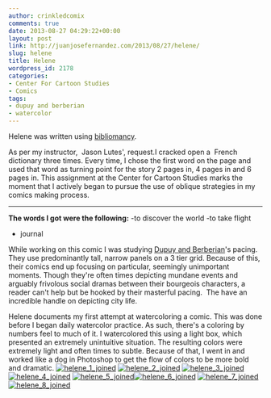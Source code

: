 ```yaml
---
author: crinkledcomix
comments: true
date: 2013-08-27 04:29:22+00:00
layout: post
link: http://juanjosefernandez.com/2013/08/27/helene/
slug: helene
title: Helene
wordpress_id: 2178
categories:
- Center For Cartoon Studies
- Comics
tags:
- dupuy and berberian
- watercolor
---
```


Helene was written using [bibliomancy](http://en.wikipedia.org/wiki/Bibliomancy).

As per my instructor,  Jason Lutes', request.I cracked open a  French dictionary three times. Every time, I chose the first word on the page and used that word as turning point for the story 2 pages in, 4 pages in and 6 pages in. This assignment at the Center for Cartoon Studies marks the moment that I actively began to pursue the use of oblique strategies in my comics making process.
****

**The words I got were the following:**
-to discover the world
-to take flight
- journal

While working on this comic I was studying [Dupuy and Berberian](http://www.drawnandquarterly.com/shopCatalogLong.php?st=art&art=a3fe8b3dc4aa8f)'s pacing. They use predominantly tall, narrow panels on a 3 tier grid. Because of this, their comics end up focusing on particular, seemingly unimportant moments. Though they're often times depicting mundane events and arguably frivolous social dramas between their bourgeois characters, a reader can't help but be hooked by their masterful pacing.  The have an incredible handle on depicting city life.

Helene documents my first attempt at watercoloring a comic. This was done before I began daily watercolor practice. As such, there's a coloring by numbers feel to much of it. I watercolored this using a light box, which presented an extremely unintuitive situation. The resulting colors were extremely light and often times to subtle. Because of that, I went in and worked like a dog in Photoshop to get the flow of colors to be more bold and dramatic.
[![helene_1_joined](http://fernandezjuanjose.files.wordpress.com/2013/08/helene_1_joined.gif)](http://fernandezjuanjose.files.wordpress.com/2013/08/helene_1_joined.gif) [![helene_2_joined](http://fernandezjuanjose.files.wordpress.com/2013/08/helene_2_joined.gif)](http://fernandezjuanjose.files.wordpress.com/2013/08/helene_2_joined.gif) [![helene_3_joined](http://fernandezjuanjose.files.wordpress.com/2013/08/helene_3_joined.gif)](http://fernandezjuanjose.files.wordpress.com/2013/08/helene_3_joined.gif) [![helene_4_joined](http://fernandezjuanjose.files.wordpress.com/2013/08/helene_4_joined.gif)](http://fernandezjuanjose.files.wordpress.com/2013/08/helene_4_joined.gif) [![helene_5_joined](http://fernandezjuanjose.files.wordpress.com/2013/08/helene_5_joined.gif)](http://fernandezjuanjose.files.wordpress.com/2013/08/helene_5_joined.gif)[![helene_6_joined](http://fernandezjuanjose.files.wordpress.com/2013/08/helene_6_joined.gif)](http://fernandezjuanjose.files.wordpress.com/2013/08/helene_6_joined.gif) [![helene_7_joined](http://fernandezjuanjose.files.wordpress.com/2013/08/helene_7_joined.gif)](http://fernandezjuanjose.files.wordpress.com/2013/08/helene_7_joined.gif) [![helene_8_joined](http://fernandezjuanjose.files.wordpress.com/2013/08/helene_8_joined.gif)](http://fernandezjuanjose.files.wordpress.com/2013/08/helene_8_joined.gif)
